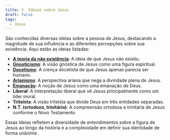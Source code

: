 ```yaml
---
title: 3. Ideias sobre Jesus
draft: false
tags:
  - Jesus
---
```


São conhecidas diversas ideias sobre a pessoa de Jesus, destacando a magnitude de sua influência e as diferentes percepções sobre sua existência. Aqui estão as ideias listadas:

- **[A teoria da não existência](3.1-nao-existencia.md)**: A ideia de que Jesus não existiu.
- **[Gnosticismo](3.2-gnosticismo.md)**: A visão gnóstica de Jesus como uma figura espiritual.
- **[Docetismo](3.3-docetismo.md)**: A crença docetista de que Jesus apenas parecia ser humano.
- **[Arianismo](3.4-arianismo.md)**: A perspectiva ariana que nega a divindade plena de Jesus.
- **[Emanação](3.5-emanacao.md)**: A noção de Jesus como uma emanação de Deus.
- **Liberal**: A interpretação liberal que vê Jesus principalmente como um líder moral.
- **Triteísta**: A visão triteísta que divide Deus em três entidades separadas.
- **N.T. (ortodoxo, trinitário)**: A compreensão ortodoxa e trinitária de Jesus conforme o Novo Testamento

Essas ideias refletem a diversidade de entendimentos sobre a figura de Jesus ao longo da história e a complexidade em definir sua identidade de forma unânime.
